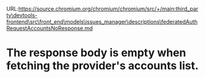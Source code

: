 URL:https://source.chromium.org/chromium/chromium/src/+/main:third_party\devtools-frontend\src\front_end\models\issues_manager\descriptions\federatedAuthRequestAccountsNoResponse.md
# The response body is empty when fetching the provider's accounts list.
